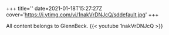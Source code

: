 +++
title=''
date=2021-01-18T15:27:27Z
cover='https://i.ytimg.com/vi/1nakVrDNJcQ/sddefault.jpg'
+++

All content belongs to GlennBeck.
{{< youtube 1nakVrDNJcQ >}}
